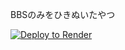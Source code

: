 BBSのみをひきぬいたやつ

<a href="https://render.com/deploy?repo=https://github.com/vex12853-sub/yuki-bbs">
<img src="https://render.com/images/deploy-to-render-button.svg" alt="Deploy to Render">
</a>
